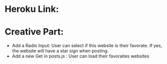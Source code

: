 # Heroku Link:

# Creative Part:
- Add a Radio Input: User can select if this website is their favorate. If yes, the website will have a star sign when posting.
- Add a new Get in posts.js : User can load their favoraites websites

